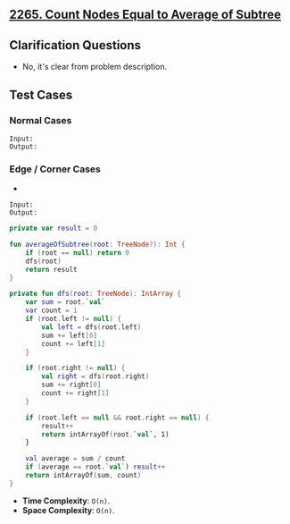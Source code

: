 ## [2265. Count Nodes Equal to Average of Subtree](https://leetcode.com/problems/count-nodes-equal-to-average-of-subtree/description/)
## Clarification Questions
* No, it's clear from problem description.
 
## Test Cases
### Normal Cases
```
Input: 
Output: 
```
### Edge / Corner Cases
* 
```
Input: 
Output: 
```
```kotlin
private var result = 0

fun averageOfSubtree(root: TreeNode?): Int {
    if (root == null) return 0
    dfs(root)
    return result
}

private fun dfs(root: TreeNode): IntArray {
    var sum = root.`val`
    var count = 1
    if (root.left != null) {
        val left = dfs(root.left)
        sum += left[0]
        count += left[1]
    }

    if (root.right != null) {
        val right = dfs(root.right)
        sum += right[0]
        count += right[1]
    }

    if (root.left == null && root.right == null) {
        result++
        return intArrayOf(root.`val`, 1)
    }

    val average = sum / count
    if (average == root.`val`) result++
    return intArrayOf(sum, count)
}
```

* **Time Complexity**: `O(n)`.
* **Space Complexity**: `O(n)`.